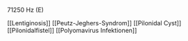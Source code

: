 71250 Hz (E)

[[Lentiginosis]]
[[Peutz-Jeghers-Syndrom]]
[[Pilonidal Cyst]]
[[Pilonidalfistel]]
[[Polyomavirus Infektionen]]